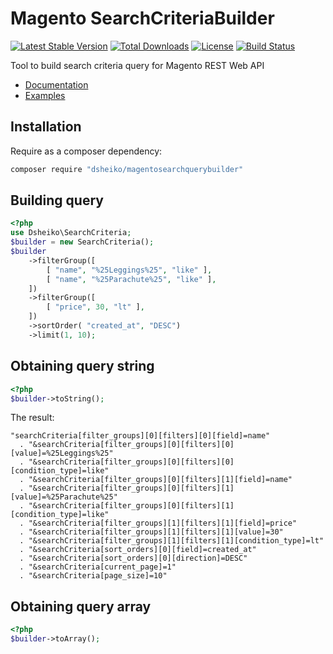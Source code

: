 # Magento SearchCriteriaBuilder

[![Latest Stable Version](https://poser.pugx.org/dsheiko/magentosearchquerybuilder/v/stable)](https://packagist.org/packages/dsheiko/magentosearchquerybuilder)
[![Total Downloads](https://poser.pugx.org/dsheiko/magentosearchquerybuilder/downloads)](https://packagist.org/packages/dsheiko/magentosearchquerybuilder)
[![License](https://poser.pugx.org/dsheiko/magentosearchquerybuilder/license)](https://packagist.org/packages/dsheiko/magentosearchquerybuilder)
[![Build Status](https://travis-ci.org/dsheiko/magentosearchquerybuilder.png)](https://travis-ci.org/dsheiko/magentosearchquerybuilder)

Tool to build search criteria query for Magento REST Web API

- [Documentation](http://devdocs.magento.com/guides/v2.1/howdoi/webapi/search-criteria.html)
- [Examples](http://devdocs.magento.com/guides/v2.1/howdoi/webapi/filter-response.html)

## Installation

Require as a composer dependency:

``` bash
composer require "dsheiko/magentosearchquerybuilder"
```

## Building query
```php
<?php
use Dsheiko\SearchCriteria;
$builder = new SearchCriteria();
$builder
    ->filterGroup([
        [ "name", "%25Leggings%25", "like" ],
        [ "name", "%25Parachute%25", "like" ],
    ])
    ->filterGroup([
        [ "price", 30, "lt" ],
    ])
    ->sortOrder( "created_at", "DESC")
    ->limit(1, 10);

```

## Obtaining query string
```php
<?php
$builder->toString();
```
The result:
```
"searchCriteria[filter_groups][0][filters][0][field]=name"
  . "&searchCriteria[filter_groups][0][filters][0][value]=%25Leggings%25"
  . "&searchCriteria[filter_groups][0][filters][0][condition_type]=like"
  . "&searchCriteria[filter_groups][0][filters][1][field]=name"
  . "&searchCriteria[filter_groups][0][filters][1][value]=%25Parachute%25"
  . "&searchCriteria[filter_groups][0][filters][1][condition_type]=like"
  . "&searchCriteria[filter_groups][1][filters][1][field]=price"
  . "&searchCriteria[filter_groups][1][filters][1][value]=30"
  . "&searchCriteria[filter_groups][1][filters][1][condition_type]=lt"
  . "&searchCriteria[sort_orders][0][field]=created_at"
  . "&searchCriteria[sort_orders][0][direction]=DESC"
  . "&searchCriteria[current_page]=1"
  . "&searchCriteria[page_size]=10"
```

## Obtaining query array
```php
<?php
$builder->toArray();
```

